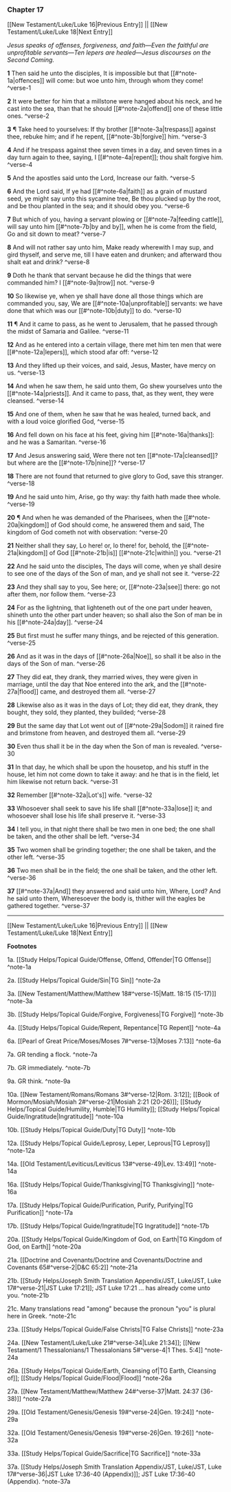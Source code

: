 ### Chapter 17

[[New Testament/Luke/Luke 16|Previous Entry]]  ||  [[New Testament/Luke/Luke 18|Next Entry]]

*Jesus speaks of offenses, forgiveness, and faith—Even the faithful are unprofitable servants—Ten lepers are healed—Jesus discourses on the Second Coming.*

**1**  Then said he unto the disciples, It is impossible but that [[#^note-1a|offences]] will come: but woe unto him, through whom they come! ^verse-1

**2**  It were better for him that a millstone were hanged about his neck, and he cast into the sea, than that he should [[#^note-2a|offend]] one of these little ones. ^verse-2

**3**  ¶ Take heed to yourselves: If thy brother [[#^note-3a|trespass]] against thee, rebuke him; and if he repent, [[#^note-3b|forgive]] him. ^verse-3

**4**  And if he trespass against thee seven times in a day, and seven times in a day turn again to thee, saying, I [[#^note-4a|repent]]; thou shalt forgive him. ^verse-4

**5**  And the apostles said unto the Lord, Increase our faith. ^verse-5

**6**  And the Lord said, If ye had [[#^note-6a|faith]] as a grain of mustard seed, ye might say unto this sycamine tree, Be thou plucked up by the root, and be thou planted in the sea; and it should obey you. ^verse-6

**7**  But which of you, having a servant plowing or [[#^note-7a|feeding cattle]], will say unto him [[#^note-7b|by and by]], when he is come from the field, Go and sit down to meat? ^verse-7

**8**  And will not rather say unto him, Make ready wherewith I may sup, and gird thyself, and serve me, till I have eaten and drunken; and afterward thou shalt eat and drink? ^verse-8

**9**  Doth he thank that servant because he did the things that were commanded him? I [[#^note-9a|trow]] not. ^verse-9

**10**  So likewise ye, when ye shall have done all those things which are commanded you, say, We are [[#^note-10a|unprofitable]] servants: we have done that which was our [[#^note-10b|duty]] to do. ^verse-10

**11**    ¶ And it came to pass, as he went to Jerusalem, that he passed through the midst of Samaria and Galilee. ^verse-11

**12**  And as he entered into a certain village, there met him ten men that were [[#^note-12a|lepers]], which stood afar off: ^verse-12

**13**  And they lifted up their voices, and said, Jesus, Master, have mercy on us. ^verse-13

**14**  And when he saw them, he said unto them, Go shew yourselves unto the [[#^note-14a|priests]]. And it came to pass, that, as they went, they were cleansed. ^verse-14

**15**  And one of them, when he saw that he was healed, turned back, and with a loud voice glorified God, ^verse-15

**16**  And fell down on his face at his feet, giving him [[#^note-16a|thanks]]: and he was a Samaritan. ^verse-16

**17**  And Jesus answering said, Were there not ten [[#^note-17a|cleansed]]? but where are the [[#^note-17b|nine]]? ^verse-17

**18**  There are not found that returned to give glory to God, save this stranger. ^verse-18

**19**  And he said unto him, Arise, go thy way: thy faith hath made thee whole. ^verse-19

**20**  ¶ And when he was demanded of the Pharisees, when the [[#^note-20a|kingdom]] of God should come, he answered them and said, The kingdom of God cometh not with observation: ^verse-20

**21**  Neither shall they say, Lo here! or, lo there! for, behold, the [[#^note-21a|kingdom]] of God [[#^note-21b|is]] [[#^note-21c|within]] you. ^verse-21

**22**  And he said unto the disciples, The days will come, when ye shall desire to see one of the days of the Son of man, and ye shall not see it. ^verse-22

**23**  And they shall say to you, See here; or, [[#^note-23a|see]] there: go not after them, nor follow them. ^verse-23

**24**  For as the lightning, that lighteneth out of the one part under heaven, shineth unto the other part under heaven; so shall also the Son of man be in his [[#^note-24a|day]]. ^verse-24

**25**  But first must he suffer many things, and be rejected of this generation. ^verse-25

**26**  And as it was in the days of [[#^note-26a|Noe]], so shall it be also in the days of the Son of man. ^verse-26

**27**  They did eat, they drank, they married wives, they were given in marriage, until the day that Noe entered into the ark, and the [[#^note-27a|flood]] came, and destroyed them all. ^verse-27

**28**  Likewise also as it was in the days of Lot; they did eat, they drank, they bought, they sold, they planted, they builded; ^verse-28

**29**  But the same day that Lot went out of [[#^note-29a|Sodom]] it rained fire and brimstone from heaven, and destroyed them all. ^verse-29

**30**  Even thus shall it be in the day when the Son of man is revealed. ^verse-30

**31**  In that day, he which shall be upon the housetop, and his stuff in the house, let him not come down to take it away: and he that is in the field, let him likewise not return back. ^verse-31

**32**  Remember [[#^note-32a|Lot's]] wife. ^verse-32

**33**  Whosoever shall seek to save his life shall [[#^note-33a|lose]] it; and whosoever shall lose his life shall preserve it. ^verse-33

**34**  I tell you, in that night there shall be two men in one bed; the one shall be taken, and the other shall be left. ^verse-34

**35**  Two women shall be grinding together; the one shall be taken, and the other left. ^verse-35

**36**  Two men shall be in the field; the one shall be taken, and the other left. ^verse-36

**37**  [[#^note-37a|And]] they answered and said unto him, Where, Lord? And he said unto them, Wheresoever the body is, thither will the eagles be gathered together. ^verse-37


---
[[New Testament/Luke/Luke 16|Previous Entry]]  ||  [[New Testament/Luke/Luke 18|Next Entry]]


**Footnotes**


1a. [[Study Helps/Topical Guide/Offense, Offend, Offender|TG Offense]] ^note-1a

2a. [[Study Helps/Topical Guide/Sin|TG Sin]] ^note-2a

3a. [[New Testament/Matthew/Matthew 18#^verse-15|Matt. 18:15 (15-17)]] ^note-3a

3b. [[Study Helps/Topical Guide/Forgive, Forgiveness|TG Forgive]] ^note-3b

4a. [[Study Helps/Topical Guide/Repent, Repentance|TG Repent]] ^note-4a

6a. [[Pearl of Great Price/Moses/Moses 7#^verse-13|Moses 7:13]] ^note-6a

7a. GR tending a flock. ^note-7a

7b. GR immediately. ^note-7b

9a. GR think. ^note-9a

10a. [[New Testament/Romans/Romans 3#^verse-12|Rom. 3:12]]; [[Book of Mormon/Mosiah/Mosiah 2#^verse-21|Mosiah 2:21 (20-26)]]; [[Study Helps/Topical Guide/Humility, Humble|TG Humility]]; [[Study Helps/Topical Guide/Ingratitude|Ingratitude]] ^note-10a

10b. [[Study Helps/Topical Guide/Duty|TG Duty]] ^note-10b

12a. [[Study Helps/Topical Guide/Leprosy, Leper, Leprous|TG Leprosy]] ^note-12a

14a. [[Old Testament/Leviticus/Leviticus 13#^verse-49|Lev. 13:49]] ^note-14a

16a. [[Study Helps/Topical Guide/Thanksgiving|TG Thanksgiving]] ^note-16a

17a. [[Study Helps/Topical Guide/Purification, Purify, Purifying|TG Purification]] ^note-17a

17b. [[Study Helps/Topical Guide/Ingratitude|TG Ingratitude]] ^note-17b

20a. [[Study Helps/Topical Guide/Kingdom of God, on Earth|TG Kingdom of God, on Earth]] ^note-20a

21a. [[Doctrine and Covenants/Doctrine and Covenants/Doctrine and Covenants 65#^verse-2|D&C 65:2]] ^note-21a

21b. [[Study Helps/Joseph Smith Translation Appendix/JST, Luke/JST, Luke 17#^verse-21|JST Luke 17:21]]; JST Luke 17:21 ... has already come unto you. ^note-21b

21c. Many translations read "among" because the pronoun "you" is plural here in Greek. ^note-21c

23a. [[Study Helps/Topical Guide/False Christs|TG False Christs]] ^note-23a

24a. [[New Testament/Luke/Luke 21#^verse-34|Luke 21:34]]; [[New Testament/1 Thessalonians/1 Thessalonians 5#^verse-4|1 Thes. 5:4]] ^note-24a

26a. [[Study Helps/Topical Guide/Earth, Cleansing of|TG Earth, Cleansing of]]; [[Study Helps/Topical Guide/Flood|Flood]] ^note-26a

27a. [[New Testament/Matthew/Matthew 24#^verse-37|Matt. 24:37 (36-38)]] ^note-27a

29a. [[Old Testament/Genesis/Genesis 19#^verse-24|Gen. 19:24]] ^note-29a

32a. [[Old Testament/Genesis/Genesis 19#^verse-26|Gen. 19:26]] ^note-32a

33a. [[Study Helps/Topical Guide/Sacrifice|TG Sacrifice]] ^note-33a

37a. [[Study Helps/Joseph Smith Translation Appendix/JST, Luke/JST, Luke 17#^verse-36|JST Luke 17:36-40 (Appendix)]]; JST Luke 17:36-40 (Appendix). ^note-37a
